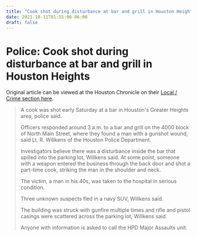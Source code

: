 ```yaml
---
title: "Cook shot during disturbance at bar and grill in Houston Heights"
date: 2021-10-11T01:55:00-06:00
draft: false
---
```


# Police: Cook shot during disturbance at bar and grill in Houston Heights

Original article can be viewed at the Houston Chronicle on their [Local / Crime section here](https://www.houstonchronicle.com/news/houston-texas/crime/article/Police-Cook-shot-during-disturbance-at-bar-and-16387132.php).

> A cook was shot early Saturday at a bar in Houston's Greater Heights area, police said. 
> 
> Officers responded around 3 a.m. to a bar and grill on the 4000 block of North Main Street, where they found a man with a gunshot wound, said Lt. R. Willkens of the Houston Police Department. 
> 
> Investigators believe there was a disturbance inside the bar that spilled into the parking lot, Willkens said. At some point, someone with a weapon entered the business through the back door and shot a part-time cook, striking the man in the shoulder and neck. 
> 
> The victim, a man in his 40s, was taken to the hospital in serious condition. 
> 
> Three unknown suspects fled in a navy SUV, Willkens said. 
> 
> The building was struck with gunfire multiple times and rifle and pistol casings were scattered across the parking lot, Willkens said. 
> 
> Anyone with information is asked to call the HPD Major Assaults unit. 
